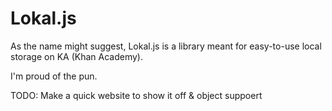 # Lokal.js
As the name might suggest, Lokal.js is a library meant for easy-to-use local storage on KA (Khan Academy). 

I'm proud of the pun.

TODO: Make a quick website to show it off & object suppoert

